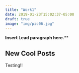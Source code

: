 ```yaml
---
title: "Work1"
date: 2019-01-23T15:02:37-05:00
draft: true
image: "img/pic06.jpg"
---
```


**Insert Lead paragraph here.****

## New Cool Posts

Testing!!

